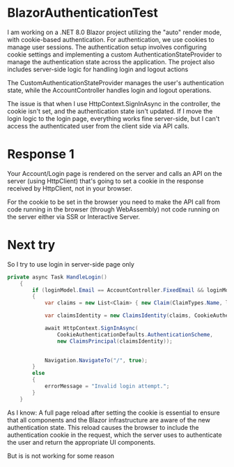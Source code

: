 # BlazorAuthenticationTest
I am working on a .NET 8.0 Blazor project utilizing the "auto" render mode, 
with cookie-based authentication. 
For authentication, we use cookies to manage user sessions. 
The authentication setup involves configuring cookie settings and implementing a custom AuthenticationStateProvider to manage the authentication state across the application. The project also includes server-side logic for handling login and logout actions

The CustomAuthenticationStateProvider manages the user's authentication state, while the AccountController handles login and logout operations.

The issue is that when I use HttpContext.SignInAsync in the controller, the cookie isn't set, and the authentication state isn't updated. If I move the login logic to the login page, everything works fine server-side, but I can't access the authenticated user from the client side via API calls.

# Response 1
Your Account/Login page is rendered on the server and calls an API on the server (using HttpClient) that's going to set a cookie in the response received by HttpClient, not in your browser.

For the cookie to be set in the browser you need to make the API call from code running in the browser (through WebAssembly) not code running on the server either via SSR or Interactive Server.

# Next try
So I try to use login in server-side page only
```csharp
private async Task HandleLogin()
    {
        if (loginModel.Email == AccountController.FixedEmail && loginModel.Password == AccountController.FixedPassword)
        {
            var claims = new List<Claim> { new Claim(ClaimTypes.Name, loginModel.Email) };

            var claimsIdentity = new ClaimsIdentity(claims, CookieAuthenticationDefaults.AuthenticationScheme);

            await HttpContext.SignInAsync(
                CookieAuthenticationDefaults.AuthenticationScheme,
                new ClaimsPrincipal(claimsIdentity));
            

            Navigation.NavigateTo("/", true);
        }
        else
        {
            errorMessage = "Invalid login attempt.";
        }
    }
```
As I know:
A full page reload after setting the cookie is essential to ensure that all components and the Blazor infrastructure are aware of the new authentication state. This reload causes the browser to include the authentication cookie in the request, which the server uses to authenticate the user and return the appropriate UI components.

But is is not working for some reason